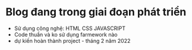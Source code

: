 # Blog đang trong giai đoạn phát triển
- Sử dụng công nghệ: HTML CSS JAVASCRIPT
- Code thuần và ko sử dụng farmework nào
- dự kiến hoàn thành project - tháng 2 năm 2022
